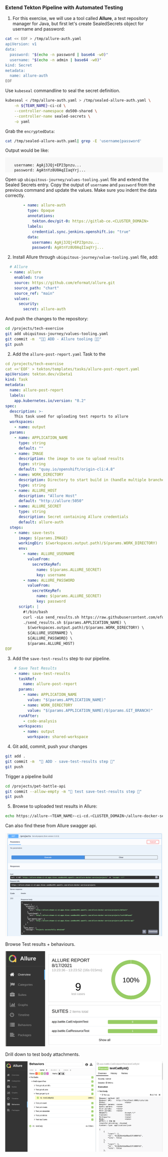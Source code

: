 ### Extend Tekton Pipeline with Automated Testing

1. For this exercise, we will use a tool called **Allure**, a test repository manager for Java, but first let's create SealedSecrets object for username and password:

```bash
cat << EOF > /tmp/allure-auth.yaml
apiVersion: v1
data:
  password: "$(echo -n password | base64 -w0)"
  username: "$(echo -n admin | base64 -w0)"
kind: Secret
metadata:
  name: allure-auth
EOF
```

Use `kubeseal` commandline to seal the secret definition.

```bash
kubeseal < /tmp/allure-auth.yaml > /tmp/sealed-allure-auth.yaml \
    -n ${TEAM_NAME}-ci-cd \
    --controller-namespace do500-shared \
    --controller-name sealed-secrets \
    -o yaml
```

Grab the `encryptedData`:
```bash
cat /tmp/sealed-allure-auth.yaml| grep -E 'username|password'
```

Output would be like:
<div class="highlight" style="background: #f7f7f7">
<pre><code class="language-yaml">
    username: AgAj3JQj+EP23pnzu...
    password: AgAtnYz8U0AqIIaqYrj...
</code></pre></div>

Open up `ubiquitous-journey/values-tooling.yaml` file and extend the Sealed Secrets entry. Copy the output of `username` and `password` from the previous command and update the values. Make sure you indent the data correctly.

```yaml
        - name: allure-auth
          type: Opaque
          annotations:
            tekton.dev/git-0: https://gitlab-ce.<CLUSTER_DOMAIN>
          labels:
            credential.sync.jenkins.openshift.io: "true"
          data:
            username: AgAj3JQj+EP23pnzu...
            password: AgAtnYz8U0AqIIaqYrj...
```


2. Install Allure through `ubiquitous-journey/value-tooling.yaml` file, add:

```yaml
  # Allure
  - name: allure
    enabled: true
    source: https://github.com/eformat/allure.git
    source_path: "chart"
    source_ref: "main"
    values:
      security:
        secret: allure-auth
```

And push the changes to the repository:
```bash
cd /projects/tech-exercise
git add ubiquitous-journey/values-tooling.yaml
git commit -m  "👩‍🏭 ADD - Allure tooling 👩‍🏭" 
git push 
```

2. Add the `allure-post-report.yaml` Task to the  
```yaml
cd /projects/tech-exercise
cat <<'EOF' > tekton/templates/tasks/allure-post-report.yaml
apiVersion: tekton.dev/v1beta1
kind: Task
metadata:
  name: allure-post-report
  labels:
    app.kubernetes.io/version: "0.2"
spec:
  description: >-
    This task used for uploading test reports to allure
  workspaces:
    - name: output
  params:
    - name: APPLICATION_NAME
      type: string
      default: ""
    - name: IMAGE
      description: the image to use to upload results
      type: string
      default: "quay.io/openshift/origin-cli:4.8"
    - name: WORK_DIRECTORY
      description: Directory to start build in (handle multiple branches)
      type: string
    - name: ALLURE_HOST
      description: "Allure Host"
      default: "http://allure:5050"
    - name: ALLURE_SECRET
      type: string
      description: Secret containing Allure credentials
      default: allure-auth
  steps:
    - name: save-tests
      image: $(params.IMAGE)
      workingDir: $(workspaces.output.path)/$(params.WORK_DIRECTORY)
      env:
        - name: ALLURE_USERNAME
          valueFrom:
            secretKeyRef:
              name: $(params.ALLURE_SECRET)
              key: username
        - name: ALLURE_PASSWORD
          valueFrom:
            secretKeyRef:
              name: $(params.ALLURE_SECRET)
              key: password
      script: |
        #!/bin/bash
        curl -sLo send_results.sh https://raw.githubusercontent.com/eformat/allure/main/scripts/send_results.sh && chmod 755 send_results.sh
        ./send_results.sh $(params.APPLICATION_NAME) \
          $(workspaces.output.path)/$(params.WORK_DIRECTORY) \
          ${ALLURE_USERNAME} \
          ${ALLURE_PASSWORD} \
          $(params.ALLURE_HOST)
EOF
```

3. Add the `save-test-results` step to our pipeline.

```yaml
    # Save Test Results
    - name: save-test-results
      taskRef:
        name: allure-post-report
      params:
        - name: APPLICATION_NAME
          value: "$(params.APPLICATION_NAME)"
        - name: WORK_DIRECTORY
          value: "$(params.APPLICATION_NAME)/$(params.GIT_BRANCH)"
      runAfter:
        - code-analysis
      workspaces:
        - name: output
          workspace: shared-workspace
```

4. Git add, commit, push your changes

```bash
git add .
git commit -m  "🥽 ADD - save-test-results step 🥽" 
git push 
```

Trigger a pipeline build

```bash
cd /projects/pet-battle-api
git commit --allow-empty -m "🧦 test save-test-results step 🧦"
git push
```

5. Browse to uploaded test results in Allure:

```bash
echo https://allure-<TEAM_NAME>-ci-cd.<CLUSTER_DOMAIN>/allure-docker-service/projects/pet-battle-api/reports/latest/index.html
```

Can also find these from Allure swagger api.

![images/allure-api.png](images/allure-api.png)

Browse Test results + behaviours.

![images/allure-test-suite.png](images/allure-test-suite.png)

Drill down to test body attachments.

![images/allure-behaviours.png](images/allure-behaviours.png)

